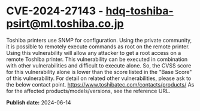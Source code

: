 # CVE-2024-27143 - hdq-toshiba-psirt@ml.toshiba.co.jp

Toshiba printers use SNMP for configuration. Using the private community, it is possible to remotely execute commands as root on the remote printer. Using this vulnerability will allow any attacker to get a root access on a remote Toshiba printer. This vulnerability can be executed in combination with other vulnerabilities and  difficult to execute alone. So, the CVSS score for this vulnerability alone is lower than the score listed in the "Base Score" of this vulnerability. For detail on related other vulnerabilities, please ask to the below contact point.
 https://www.toshibatec.com/contacts/products/ 
As for the affected products/models/versions, see the reference URL.

**Publish date:** 2024-06-14
